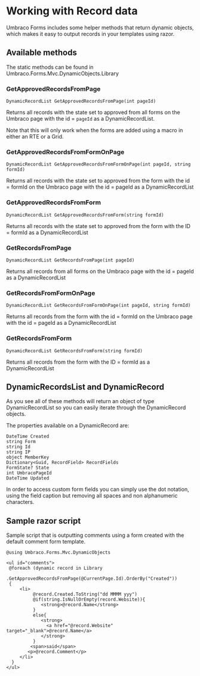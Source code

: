 # Working with Record data

Umbraco Forms includes some helper methods that return dynamic objects, which makes it easy to output records in your templates using razor.

## Available methods
The static methods can be found in Umbraco.Forms.Mvc.DynamicObjects.Library

### GetApprovedRecordsFromPage

	DynamicRecordList GetApprovedRecordsFromPage(int pageId)

Returns all records with the state set to approved from all forms on the Umbraco page with the id = `pageId` as a DynamicRecordList. 

Note that this will only work when the forms are added using a macro in either an RTE or a Grid.

### GetApprovedRecordsFromFormOnPage

	DynamicRecordList GetApprovedRecordsFromFormOnPage(int pageId, string formId)

Returns all records with the state set to approved from the form with the id = formId on the Umbraco page with the id = pageId as a DynamicRecordList

### GetApprovedRecordsFromForm
	DynamicRecordList GetApprovedRecordsFromForm(string formId)
Returns all records with the state set to approved from the form with the ID = formId as a DynamicRecordList
### GetRecordsFromPage

	DynamicRecordList GetRecordsFromPage(int pageId)
Returns all records from all forms on the Umbraco page with the id = pageId as a DynamicRecordList

### GetRecordsFromFormOnPage

	DynamicRecordList GetRecordsFromFormOnPage(int pageId, string formId)
Returns all records from the form with the id = formId on the Umbraco page with the id = pageId as a DynamicRecordList

### GetRecordsFromForm

	DynamicRecordList GetRecordsFromForm(string formId)
Returns all records from the form with the ID = formId as a DynamicRecordList

## DynamicRecordsList and DynamicRecord
As you see all of these methods will return an object of type DynamicRecordList so you can easily iterate through the DynamicRecord objects.

The properties available on a DynamicRecord are:

	DateTime Created
	string Form
	string Id
	string IP
	object MemberKey
	Dictionary<Guid, RecordField> RecordFields
	FormState? State
	int UmbracoPageId
	DateTime Updated

In order to access custom form fields you can simply use the dot notation, using the field caption but removing all spaces and non alphanumeric characters.

## Sample razor script 

Sample script that is outputting comments using a form created with the default comment form template.
	
	@using Umbraco.Forms.Mvc.DynamicObjects

	<ul id="comments">
	 @foreach (dynamic record in Library
	           .GetApprovedRecordsFromPage(@CurrentPage.Id).OrderBy("Created"))
	 {
	     <li>
	          @record.Created.ToString("dd MMMM yyy")
	          @if(string.IsNullOrEmpty(record.Website)){
	             <strong>@record.Name</strong>
	          }
	          else{
	             <strong>
	               <a href="@record.Website" target="_blank">@record.Name</a>
	             </strong>
	          }
	         <span>said</span>
	        <p>@record.Comment</p>
	     </li>
	  }
	</ul>




